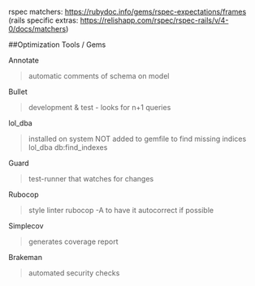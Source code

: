 rspec matchers: https://rubydoc.info/gems/rspec-expectations/frames
(rails specific extras: https://relishapp.com/rspec/rspec-rails/v/4-0/docs/matchers)





##Optimization Tools / Gems

Annotate
> automatic comments of schema on model

Bullet
> development & test - looks for n+1 queries


lol_dba
> installed on system NOT added to gemfile
> to find missing indices
> lol_dba db:find_indexes

Guard
> test-runner that watches for changes

Rubocop
> style linter
> rubocop -A to have it autocorrect if possible

Simplecov
> generates coverage report


Brakeman
> automated security checks